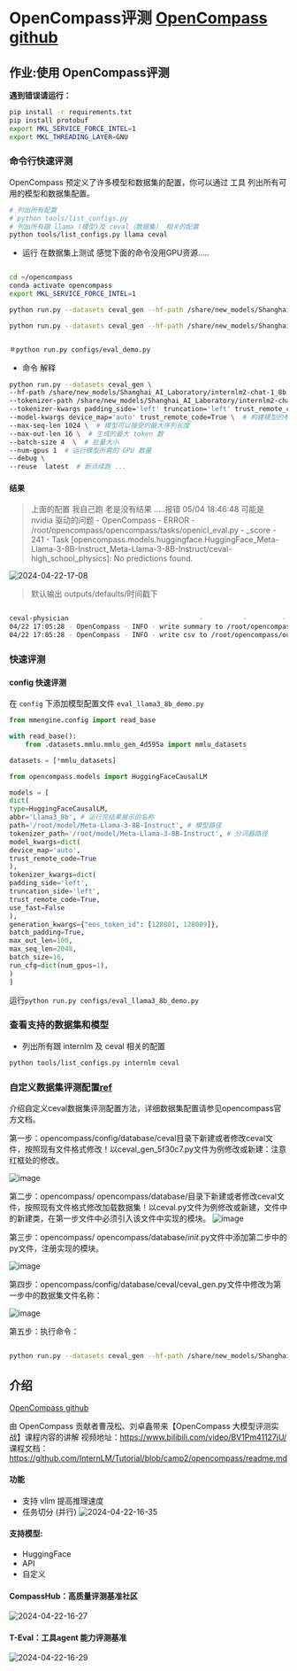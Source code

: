 # OpenCompass评测 [OpenCompass github](https://github.com/open-compass/opencompass)

## 作业:使用 OpenCompass评测

**遇到错误请运行：**

```bash
pip install -r requirements.txt
pip install protobuf
export MKL_SERVICE_FORCE_INTEL=1
export MKL_THREADING_LAYER=GNU

```

### 命令行快速评测

OpenCompass 预定义了许多模型和数据集的配置，你可以通过 工具 列出所有可用的模型和数据集配置。

```bash
# 列出所有配置
# python tools/list_configs.py
# 列出所有跟 llama (模型)及 ceval（数据集） 相关的配置
python tools/list_configs.py llama ceval
```













- 运行   在数据集上测试 感觉下面的命令没用GPU资源.....

```bash

cd ~/opencompass
conda activate opencompass
export MKL_SERVICE_FORCE_INTEL=1

python run.py --datasets ceval_gen --hf-path /share/new_models/Shanghai_AI_Laboratory/internlm2-chat-1_8b   --tokenizer-path /share/new_models/Shanghai_AI_Laboratory/internlm2-chat-1_8b --tokenizer-kwargs padding_side='left' truncation='left' trust_remote_code=True --model-kwargs device_map='auto' trust_remote_code=True  --max-seq-len 2048   --max-out-len 16   --batch-size 8    --num-gpus 1 

python run.py --datasets ceval_gen --hf-path /share/new_models/Shanghai_AI_Laboratory/internlm2-chat-1_8b --tokenizer-path /share/new_models/Shanghai_AI_Laboratory/internlm2-chat-1_8b --tokenizer-kwargs padding_side='left' truncation='left' trust_remote_code=True --model-kwargs trust_remote_code=True device_map='auto' --max-seq-len 1024 --max-out-len 16 --batch-size 2 --num-gpus 1 --debug


＃python run.py configs/eval_demo.py

```

- 命令 解释 
```bash
python run.py --datasets ceval_gen \
--hf-path /share/new_models/Shanghai_AI_Laboratory/internlm2-chat-1_8b \  # HuggingFace 模型路径
--tokenizer-path /share/new_models/Shanghai_AI_Laboratory/internlm2-chat-1_8b \  # HuggingFace tokenizer 路径（如果与模型路径相同，可以省略）
--tokenizer-kwargs padding_side='left' truncation='left' trust_remote_code=True \  # 构建 tokenizer 的参数
--model-kwargs device_map='auto' trust_remote_code=True \  # 构建模型的参数
--max-seq-len 1024 \  # 模型可以接受的最大序列长度
--max-out-len 16 \  # 生成的最大 token 数
--batch-size 4  \  # 批量大小
--num-gpus 1  # 运行模型所需的 GPU 数量
--debug \ 
--reuse  latest  # 断点续跑 ...
```


####  结果  

> 上面的配置 我自己跑 老是没有结果 .....报错 05/04 18:46:48 可能是 nvidia 驱动的问题    - OpenCompass - ERROR - /root/opencompass/opencompass/tasks/openicl_eval.py - _score - 241 - Task [opencompass.models.huggingface.HuggingFace_Meta-Llama-3-8B-Instruct_Meta-Llama-3-8B-Instruct/ceval-high_school_physics]: No predictions found.

 ![2024-04-22-17-08](https://github.com/jingkeke/internLM2/assets/16113137/7c079449-ac43-4a9f-a66d-dcd0ee254147)

 > 默认输出 outputs/defaults/时间戳下


```bash

ceval-physician                                 -          -         -       -
04/22 17:05:28 - OpenCompass - INFO - write summary to /root/opencompass/outputs/default/20240422_170005/summary/summary_20240422_170005.txt
04/22 17:05:28 - OpenCompass - INFO - write csv to /root/opencompass/outputs/default/20240422_170005/summary/summary_20240422_170005.csv

```




### 快速评测

#### config 快速评测

在 `config` 下添加模型配置文件 `eval_llama3_8b_demo.py`

```python
from mmengine.config import read_base

with read_base():
    from .datasets.mmlu.mmlu_gen_4d595a import mmlu_datasets

datasets = [*mmlu_datasets]

from opencompass.models import HuggingFaceCausalLM

models = [
dict(
type=HuggingFaceCausalLM,
abbr='Llama3_8b', # 运行完结果展示的名称
path='/root/model/Meta-Llama-3-8B-Instruct', # 模型路径
tokenizer_path='/root/model/Meta-Llama-3-8B-Instruct', # 分词器路径
model_kwargs=dict(
device_map='auto',
trust_remote_code=True
),
tokenizer_kwargs=dict(
padding_side='left',
truncation_side='left',
trust_remote_code=True,
use_fast=False
),
generation_kwargs={"eos_token_id": [128001, 128009]},
batch_padding=True,
max_out_len=100,
max_seq_len=2048,
batch_size=16,
run_cfg=dict(num_gpus=1),
)
]
```



运行`python run.py configs/eval_llama3_8b_demo.py`




### 查看支持的数据集和模型
- 列出所有跟 internlm 及 ceval 相关的配置
```bash
python tools/list_configs.py internlm ceval

```

### 自定义数据集评测配置[ref](https://blog.csdn.net/nlpx2000/article/details/138042822)

介绍自定义ceval数据集评测配置方法，详细数据集配置请参见opencompass官方文档。

第一步：opencompass/config/database/ceval目录下新建或者修改ceval文件，按照现有文件格式修改！以ceval_gen_5f30c7.py文件为例修改或新建：注意红框处的修改。

![image](https://github.com/jingkeke/internLM2/assets/16113137/8957a914-db14-4465-bbb5-6e53dc73a9fb)



第二步：opencompass/ opencompass/database/目录下新建或者修改ceval文件，按照现有文件格式修改加载数据集！以ceval.py文件为例修改或新建，文件中的新建类，在第一步文件中必须引入该文件中实现的模块。
![image](https://github.com/jingkeke/internLM2/assets/16113137/97f88d9a-2883-4d29-b455-8f2f610bc101)



第三步：opencompass/ opencompass/database/_init_.py文件中添加第二步中的py文件，注册实现的模块。

![image](https://github.com/jingkeke/internLM2/assets/16113137/8bccc0c4-6242-4baf-a694-0360c7fff01f)


第四步：opencompass/config/database/ceval/ceval_gen.py文件中修改为第一步中的数据集文件名称：

![image](https://github.com/jingkeke/internLM2/assets/16113137/b9b57165-d70c-4c02-b0e8-c6c1f2e7ab71)


第五步：执行命令：

```bash

python run.py --datasets ceval_gen --hf-path /share/new_models/Shanghai_AI_Laboratory/internlm2-chat-1_8b --tokenizer-path /share/new_models/Shanghai_AI_Laboratory/internlm2-chat-1_8b --tokenizer-kwargs padding_side='left' truncation='left' trust_remote_code=True --model-kwargs trust_remote_code=True device_map='auto' --max-seq-len 1024 --max-out-len 16 --batch-size 2 --num-gpus 1 --debug

```


## 介绍 
[OpenCompass github](https://github.com/open-compass/opencompass)

由 OpenCompass 贡献者曹茂松、刘卓鑫带来【OpenCompass 大模型评测实战】课程内容的讲解
视频地址：https://www.bilibili.com/video/BV1Pm41127jU/
课程文档：https://github.com/InternLM/Tutorial/blob/camp2/opencompass/readme.md


#### 功能
- 支持 vllm 提高推理速度 
- 任务切分 (并行)
![2024-04-22-16-35](https://github.com/jingkeke/internLM2/assets/16113137/812bbe89-2a68-4f9a-8421-d6a6f9335831)


#### 支持模型:
- HuggingFace
- API
- 自定义



#### CompassHub：高质量评测基准社区

![2024-04-22-16-27](https://github.com/jingkeke/internLM2/assets/16113137/73dac1e1-30f4-4bcd-8d96-c0881152701b)


####  T-Eval：工具agent 能力评测基准

![2024-04-22-16-29](https://github.com/jingkeke/internLM2/assets/16113137/93468382-bfd1-4162-94f8-c58bd55b1458)

